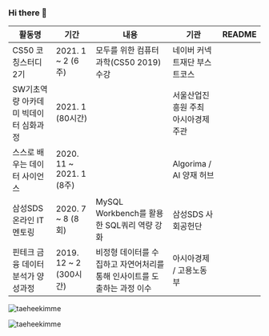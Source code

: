 ### Hi there 👋

<!--
**taeheekimme/taeheekimme** is a ✨ _special_ ✨ repository because its `README.md` (this file) appears on your GitHub profile.

Here are some ideas to get you started:

- 🔭 I’m currently working on ...
- 🌱 I’m currently learning ...
- 👯 I’m looking to collaborate on ...
- 🤔 I’m looking for help with ...
- 💬 Ask me about ...
- 📫 How to reach me: ...
- 😄 Pronouns: ...
- ⚡ Fun fact: ...
-->

| 활동명  | 기간  | 내용  | 기관  | README  |
|---|---|---|---|---|
| CS50 코칭스터디 2기  | 2021. 1 ~ 2 (6주)  | 모두를 위한 컴퓨터과학(CS50 2019) 수강  | 네이버 커넥트재단 부스트코스  | 
| SW기초역량 아카데미 빅데이터 심화과정 | 2021. 1 (80시간)  |   | 서울산업진흥원 주최 <br>아시아경제 주관  | 
| 스스로 배우는 데이터 사이언스  | 2020. 11 ~ 2021. 1 (8주)  |   | Algorima / AI 양재 허브  |
| 삼성SDS 온라인 IT 멘토링  |  2020. 7 ~ 8 (8회) | MySQL Workbench를 활용한 SQL쿼리 역량 강화  | 삼성SDS 사회공헌단  | 
| 핀테크 금융 데이터 분석가 양성과정 | 2019. 12 ~ 2 (300시간) | 비정형 데이터를 수집하고 자연어처리를 통해 인사이트를 도출하는 과정 이수  | 아시아경제 / 고용노동부  |




<p>  <img align = "center"src = "https://github-readme-stats.vercel.app/api?username=taeheekimme&show_icons=true&locale=en"alt = "taeheekimme"/> </ p>



<p align = "left"> <img src = "https://komarev.com/ghpvc/?username=taeheekimme&label=Profile%20views&color=0e75b6&style=flat"alt = "taeheekimme"/> </ p>


